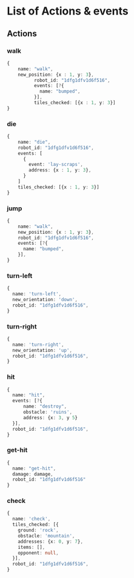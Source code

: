 # List of Actions & events


## Actions

### walk

```ts
{
    name: "walk",
    new_position: {x : 1, y: 3},
          robot_id: "1dfg1dfv1d6f516",
          events: [?{
            name: "bumped",
          }],
          tiles_checked: [{x : 1, y: 3}]
}
```

### die
```ts
{
    name: "die",
    robot_id: "1dfg1dfv1d6f516",
    events: [
      {
        event: 'lay-scraps',
        address: {x : 1, y: 3},
      }
    ]
    tiles_checked: [{x : 1, y: 3}]
}
```

### jump
```ts
{
    name: "walk",
    new_position: {x : 1, y: 3},
    robot_id: "1dfg1dfv1d6f516",
    events: [?{
      name: "bumped",
    }],
}
```

### turn-left
```ts
{
  name: 'turn-left',
  new_orientation: 'down',
  robot_id: "1dfg1dfv1d6f516",
}
```

### turn-right
```ts
{
  name: 'turn-right',
  new_orientation: 'up',
  robot_id: "1dfg1dfv1d6f516",
}
```

### hit
```ts
{
  name: "hit",
  events: [?{
      name: "destroy",
      obstacle: 'ruins',
      address: {x: 3, y 5} 
  }],
  robot_id: "1dfg1dfv1d6f516",
}
```

### get-hit
```ts
{
  name: "get-hit",
  damage: damage,
  robot_id: "1dfg1dfv1d6f516"
}
```


### check
```ts
{
  name: 'check',
  tiles_checked: [{
    ground: 'rock',
    obstacle: 'mountain',
    addresses: {x: 0, y: 7},
    items: [],
    opponent: null,
  }],
  robot_id: "1dfg1dfv1d6f516",
}